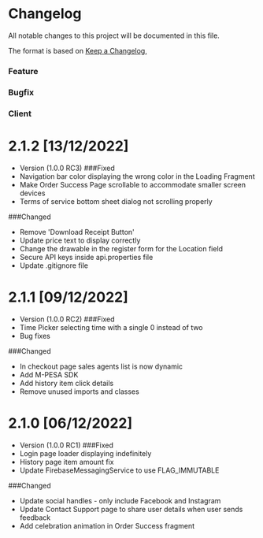 # Changelog
All notable changes to this project will be documented in this file.

The format is based on [Keep a Changelog](https://keepachangelog.com/en/1.0.0/),

### Feature
### Bugfix
### Client

# 2.1.2 [13/12/2022]
- Version (1.0.0 RC3)
###Fixed
- Navigation bar color displaying the wrong color in the Loading Fragment
- Make Order Success Page scrollable to accommodate smaller screen devices
- Terms of service bottom sheet dialog not scrolling properly

###Changed
- Remove 'Download Receipt Button'
- Update price text to display correctly
- Change the drawable in the register form for the Location field
- Secure API keys inside api.properties file
- Update .gitignore file



# 2.1.1 [09/12/2022]
- Version (1.0.0 RC2)
###Fixed
- Time Picker selecting time with a single 0 instead of two
- Bug fixes

###Changed
- In checkout page sales agents list is now dynamic
- Add M-PESA SDK
- Add history item click details
- Remove unused imports and classes


# 2.1.0 [06/12/2022]
- Version (1.0.0 RC1)
###Fixed
- Login page loader displaying indefinitely
- History page item amount fix
- Update FirebaseMessagingService to use FLAG_IMMUTABLE

###Changed
- Update social handles - only include Facebook and Instagram
- Update Contact Support page to share user details when user sends feedback
- Add celebration animation in Order Success fragment


